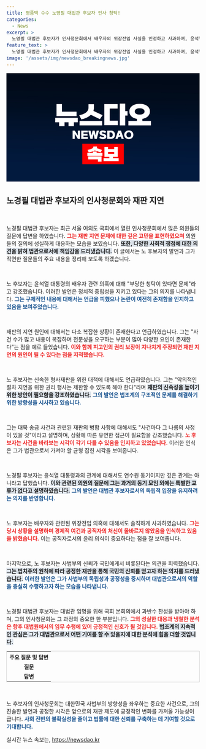 ```yaml
---
title: 명품백 수수 노영필 대법관 후보자 인사 청탁!
categories:
  - News
excerpt: >
  노영필 대법관 후보자가 인사청문회에서 배우자의 위장전입 사실을 인정하고 사과하며, 윤석열 대통령과의 관계에 대해 깊은 관계 아니다라고 강조했다. 그는 재판 지연 현상에 대해 악의적 지연 행사는 제한해야 한다고 밝혀 이목을 끌었다.
feature_text: >
  노영필 대법관 후보자가 인사청문회에서 배우자의 위장전입 사실을 인정하고 사과하며, 윤석열 대통령과의 관계에 대해 깊은 관계 아니다라고 강조했다. 그는 재판 지연 현상에 대해 악의적 지연 행사는 제한해야 한다고 밝혀 이목을 끌었다.
image: '/assets/img/newsdao_breakingnews.jpg'
---
```


<p><img src="/assets/img/newsdao_breakingnews.jpg" alt="cryptoinkorea 속보" /></p>

<h2 data-ke-size="size26">노경필 대법관 후보자의 인사청문회와 재판 지연</h2>

<p data-ke-size="size16">&nbsp;</p>

<p>노경필 대법관 후보자는 최근 서울 여의도 국회에서 열린 인사청문회에서 많은 의원들의 질문에 답변을 하였습니다. <b><span style="color: #ee2323;">그는 재판 지연 문제에 대한 깊은 고민을 표현하였으며</span></b> 의원들의 질의에 성실하게 대응하는 모습을 보였습니다. <b><span style="background-color: #21538527;">또한, 다양한 사회적 쟁점에 대한 의견을 밝혀 법관으로서에 책임감을 드러냈습니다.</span></b> 이 글에서는 노 후보자의 발언과 그가 직면한 질문들의 주요 내용을 정리해 보도록 하겠습니다.</p>

<p data-ke-size="size16">&nbsp;</p>

<p>노 후보자는 윤석열 대통령의 배우자 관련 의혹에 대해 "부당한 청탁이 있다면 문제"라고 강조했습니다. 이러한 발언은 정치적 중립성을 지키고 있다는 그의 의지를 나타냅니다. <b><span style="color: #1a5490;">그는 구체적인 내용에 대해서는 언급을 피했으나 논란이 여전히 존재함을 인지하고 있음을 보여주었습니다.</span></b> </p>

<p data-ke-size="size16">&nbsp;</p>

<p>재판의 지연 원인에 대해서는 다소 복잡한 상황이 존재한다고 언급하였습니다. 그는 "사건 수가 많고 내용이 복잡하며 전문성을 요구하는 부분이 많아 다양한 요인이 존재한다"는 점을 예로 들었습니다. <b><span style="color: #ee2323;">이와 함께 피고인의 권리 보장이 지나치게 주장되면 재판 지연의 원인이 될 수 있다는 점을 지적했습니다.</span></b></p>

<p data-ke-size="size16">&nbsp;</p>

<p>노 후보자는 신속한 형사재판을 위한 대책에 대해서도 언급하였습니다. 그는 "악의적인 절차 지연을 위한 권리 행사는 제한할 수 있도록 해야 한다"라며 <b><span style="background-color: #21538527;">재판의 신속성을 높이기 위한 방안이 필요함을 강조하였습니다.</span></b> <b><span style="color: #1a5490;">그의 발언은 법조계의 구조적인 문제를 해결하기 위한 방향성을 시사하고 있습니다.</span></b> </p>

<p data-ke-size="size16">&nbsp;</p>

<p>그는 대북 송금 사건과 관련된 재판의 병합 사항에 대해서도 "사건마다 그 나름의 사정이 있을 것"이라고 설명하며, 상황에 따른 유연한 접근이 필요함을 강조했습니다. <b><span style="color: #ee2323;">노 후보자는 사건을 바라보는 시각이 각기 다를 수 있음을 인지하고 있었습니다.</span></b> 이러한 인식은 그가 법관으로서 가져야 할 균형 잡힌 시각을 보여줍니다.</p>

<p data-ke-size="size16">&nbsp;</p>

<p>노경필 후보자는 윤석열 대통령과의 관계에 대해서도 연수원 동기이지만 깊은 관계는 아니라고 답했습니다. <b><span style="background-color: #21538527;">이와 관련된 의원의 질문에 그는 과거의 동기 모임 외에는 특별한 교류가 없다고 설명하였습니다.</span></b> <b><span style="color: #1a5490;">그의 발언은 대법관 후보자로서의 독립적 입장을 유지하려는 의지를 반영합니다.</span></b> </p>

<p data-ke-size="size16">&nbsp;</p>

<p>노 후보자는 배우자와 관련된 위장전입 의혹에 대해서도 솔직하게 사과하였습니다. <b><span style="color: #ee2323;">그는 당시 상황을 설명하며 경제적 여건과 공직자의 처신이 올바르지 않았음을 인식하고 있음을 밝혔습니다.</span></b> 이는 공직자로서의 윤리 의식이 중요하다는 점을 잘 보여줍니다.</p>

<p data-ke-size="size16">&nbsp;</p>

<p>마지막으로, 노 후보자는 사법부의 신뢰가 국민에게서 비롯된다는 의견을 피력했습니다. <b><span style="background-color: #21538527;">그는 법치주의 원칙에 따라 공정한 재판을 통해 국민의 신뢰를 얻고자 하는 의지를 드러냈습니다.</span></b> <b><span style="color: #1a5490;">이러한 발언은 그가 사법부의 독립성과 공정성을 중시하며 대법관으로서의 역할을 충실히 수행하고자 하는 모습을 나타냅니다.</span></b></p>

<p data-ke-size="size16">&nbsp;</p>

<p>노경필 대법관 후보자는 대법관 임명을 위해 국회 본회의에서 과반수 찬성을 받아야 하며, 그의 인사청문회는 그 과정의 중요한 한 부분입니다. <b><span style="color: #ee2323;">그의 성실한 대응과 냉철한 분석은 향후 대법원에서의 임무 수행에 있어 긍정적인 신호가 될 것입니다.</span></b> <b><span style="background-color: #21538527;">법조계의 지속적인 관심은 그가 대법관으로서 어떤 기여를 할 수 있을지에 대한 분석에 힘을 더할 것입니다.</span></b> </p>

<table style="width:100%; border:1px solid #ccc;">
    <tr>
        <th style="text-align: center;">주요 질문 및 답변</th>
    </tr>
    <tr>
        <td style="text-align: center; height: 17px;"><b>질문</b></td>
    </tr>
    <tr>
        <td style="text-align: center; height: 17px;"><b>답변</b></td>
    </tr>
</table>

<p data-ke-size="size16">&nbsp;</p> 

<p>노 후보자의 인사청문회는 대한민국 사법부의 방향성을 좌우하는 중요한 사건으로, 그의 진솔한 발언과 공정한 시각은 앞으로의 재판 제도에 긍정적인 변화를 가져올 가능성이 큽니다. <b><span style="color: #1a5490;">사회 전반의 불확실성을 줄이고 법률에 대한 신뢰를 구축하는 데 기여할 것으로 기대합니다.</span></b></p>
실시간 뉴스 속보는, <a href="https://newsdao.kr" rel="dofollow">https://newsdao.kr</a>


